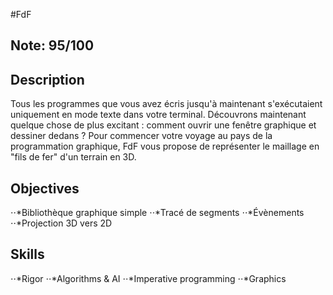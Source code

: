 #FdF

## Note: 95/100

## Description

Tous les programmes que vous avez écris jusqu'à maintenant s'exécutaient uniquement en mode texte dans votre terminal. Découvrons maintenant quelque chose de plus excitant : comment ouvrir une fenêtre graphique et dessiner dedans ? Pour commencer votre voyage au pays de la programmation graphique, FdF vous propose de représenter le maillage en "fils de fer" d'un terrain en 3D.

## Objectives
⋅⋅*Bibliothèque graphique simple 
⋅⋅*Tracé de segments 
⋅⋅*Évènements 
⋅⋅*Projection 3D vers 2D 
## Skills
⋅⋅*Rigor 
⋅⋅*Algorithms & AI 
⋅⋅*Imperative programming 
⋅⋅*Graphics 
